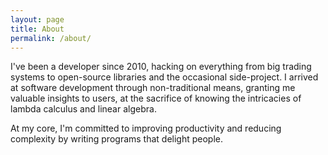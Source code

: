 ```yaml
---
layout: page
title: About
permalink: /about/
---
```


I've been a developer since 2010, hacking on everything from big trading systems
to open-source libraries and the occasional side-project.  I arrived at software
development through non-traditional means, granting me valuable insights to
users, at the sacrifice of knowing the intricacies of lambda calculus and linear
algebra.

At my core, I'm committed to improving productivity and reducing complexity by
writing programs that delight people.
